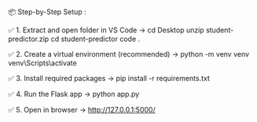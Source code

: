 📦 Step-by-Step Setup :

✅ 1. Extract and open folder in VS Code ->
cd Desktop
unzip student-predictor.zip
cd student-predictor
code .

✅ 2. Create a virtual environment (recommended) ->
python -m venv venv
venv\Scripts\activate   

✅ 3. Install required packages ->
pip install -r requirements.txt

✅ 4. Run the Flask app ->
python app.py

✅ 5. Open in browser ->
http://127.0.0.1:5000/
